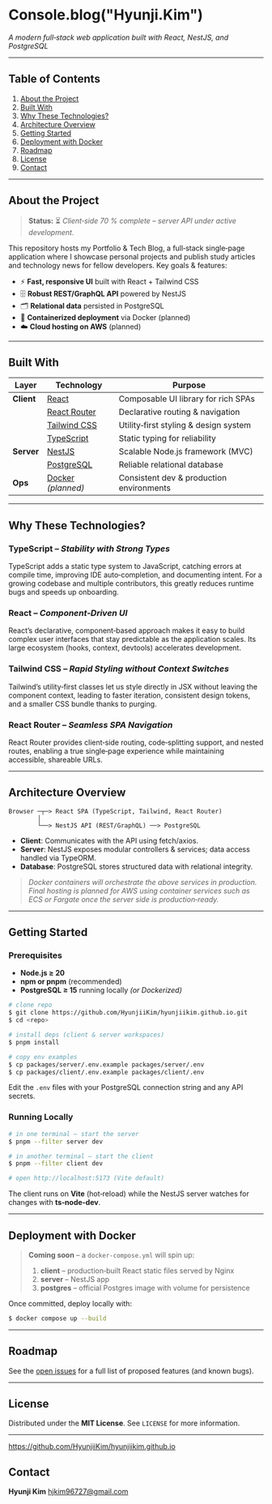 # Console.blog("Hyunji.Kim")

*A modern full‑stack web application built with React, NestJS, and PostgreSQL*

---

## Table of Contents

1. [About the Project](#about-the-project)
2. [Built With](#built-with)
3. [Why These Technologies?](#why-these-technologies)
4. [Architecture Overview](#architecture-overview)
5. [Getting Started](#getting-started)
6. [Deployment with Docker](#deployment-with-docker)
7. [Roadmap](#roadmap)
8. [License](#license)
9. [Contact](#contact)

---

## About the Project

> **Status:** ⏳ *Client‑side 70 % complete – server API under active development.*

This repository hosts my Portfolio & Tech Blog, a full‑stack single‑page application where I showcase personal projects and publish study articles and technology news for fellow developers.
Key goals & features:

* ⚡ **Fast, responsive UI** built with React + Tailwind CSS
* 🗄️ **Robust REST/GraphQL API** powered by NestJS
* 🗂️ **Relational data** persisted in PostgreSQL
* 🚚 **Containerized deployment** via Docker (planned)
* ☁️ **Cloud hosting on AWS** (planned)

---

## Built With

| Layer      | Technology                                   | Purpose                                  |
| ---------- | -------------------------------------------- | ---------------------------------------- |
| **Client** | [React](https://react.dev)                   | Composable UI library for rich SPAs      |
|            | [React Router](https://reactrouter.com)      | Declarative routing & navigation         |
|            | [Tailwind CSS](https://tailwindcss.com)      | Utility‑first styling & design system    |
|            | [TypeScript](https://www.typescriptlang.org) | Static typing for reliability            |
| **Server** | [NestJS](https://nestjs.com)                 | Scalable Node.js framework (MVC)         |
|            | [PostgreSQL](https://www.postgresql.org)     | Reliable relational database             |
| **Ops**    | [Docker](https://www.docker.com) *(planned)* | Consistent dev & production environments |

---

## Why These Technologies?

### TypeScript – *Stability with Strong Types*

TypeScript adds a static type system to JavaScript, catching errors at compile time, improving IDE auto‑completion, and documenting intent. For a growing codebase and multiple contributors, this greatly reduces runtime bugs and speeds up onboarding.

### React – *Component‑Driven UI*

React’s declarative, component‑based approach makes it easy to build complex user interfaces that stay predictable as the application scales. Its large ecosystem (hooks, context, devtools) accelerates development.

### Tailwind CSS – *Rapid Styling without Context Switches*

Tailwind’s utility‑first classes let us style directly in JSX without leaving the component context, leading to faster iteration, consistent design tokens, and a smaller CSS bundle thanks to purging.

### React Router – *Seamless SPA Navigation*

React Router provides client‑side routing, code‑splitting support, and nested routes, enabling a true single‑page experience while maintaining accessible, shareable URLs.

---

## Architecture Overview

```
Browser ─┬─> React SPA (TypeScript, Tailwind, React Router)
        │
        └──> NestJS API (REST/GraphQL) ──> PostgreSQL
```

* **Client**: Communicates with the API using fetch/axios.
* **Server**: NestJS exposes modular controllers & services; data access handled via TypeORM.
* **Database**: PostgreSQL stores structured data with relational integrity.

> *Docker containers will orchestrate the above services in production. Final hosting is planned for AWS using container services such as ECS or Fargate once the server side is production‑ready.*

---

## Getting Started

### Prerequisites

* **Node.js ≥ 20**
* **npm or pnpm** (recommended)
* **PostgreSQL ≥ 15** running locally *(or Dockerized)*

```bash
# clone repo
$ git clone https://github.com/HyunjiiKim/hyunjiikim.github.io.git
$ cd <repo>

# install deps (client & server workspaces)
$ pnpm install

# copy env examples
$ cp packages/server/.env.example packages/server/.env
$ cp packages/client/.env.example packages/client/.env
```

Edit the `.env` files with your PostgreSQL connection string and any API secrets.

### Running Locally

```bash
# in one terminal – start the server
$ pnpm --filter server dev

# in another terminal – start the client
$ pnpm --filter client dev

# open http://localhost:5173 (Vite default)
```

The client runs on **Vite** (hot‑reload) while the NestJS server watches for changes with **ts‑node-dev**.

---

## Deployment with Docker

> **Coming soon** – a `docker-compose.yml` will spin up:
>
> 1. **client** – production‑built React static files served by Nginx
> 2. **server** – NestJS app
> 3. **postgres** – official Postgres image with volume for persistence

Once committed, deploy locally with:

```bash
$ docker compose up --build
```

---

## Roadmap

See the [open issues](https://github.com/HyunjiiKim/hyunjiikim.github.io/issues) for a full list of proposed features (and known bugs).

---

## License

Distributed under the **MIT License**. See `LICENSE` for more information.

---
https://github.com/HyunjiiKim/hyunjiikim.github.io
## Contact

**Hyunji Kim** [hjkim96727@gmail.com](mailto:hjkim96727@gmail.com)




